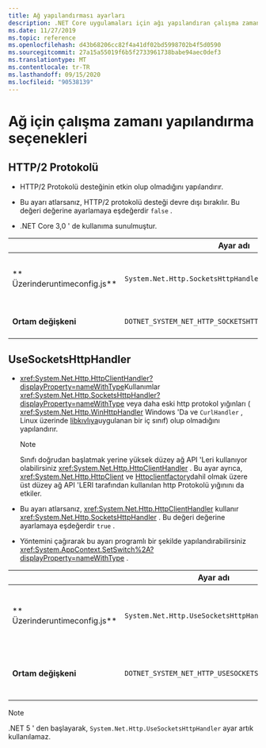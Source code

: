 ```yaml
---
title: Ağ yapılandırması ayarları
description: .NET Core uygulamaları için ağı yapılandıran çalışma zamanı ayarları hakkında bilgi edinin.
ms.date: 11/27/2019
ms.topic: reference
ms.openlocfilehash: d43b68206cc82f4a41df02bd5998702b4f5d0590
ms.sourcegitcommit: 27a15a55019f6b5f2733961738babe94aec0def3
ms.translationtype: MT
ms.contentlocale: tr-TR
ms.lasthandoff: 09/15/2020
ms.locfileid: "90538139"
---
```

# <a name="run-time-configuration-options-for-networking"></a>Ağ için çalışma zamanı yapılandırma seçenekleri

## <a name="http2-protocol"></a>HTTP/2 Protokolü

- HTTP/2 Protokolü desteğinin etkin olup olmadığını yapılandırır.

- Bu ayarı atlarsanız, HTTP/2 protokolü desteği devre dışı bırakılır. Bu değeri değerine ayarlamaya eşdeğerdir `false` .

- .NET Core 3,0 ' de kullanıma sunulmuştur.

| | Ayar adı | Değerler |
| - | - | - |
| ** Üzerinderuntimeconfig.js** | `System.Net.Http.SocketsHttpHandler.Http2Support` | `false` -devre dışı<br/>`true` -etkin |
| **Ortam değişkeni** | `DOTNET_SYSTEM_NET_HTTP_SOCKETSHTTPHANDLER_HTTP2SUPPORT` | `0` -devre dışı<br/>`1` -etkin |

## <a name="usesocketshttphandler"></a>UseSocketsHttpHandler

- <xref:System.Net.Http.HttpClientHandler?displayProperty=nameWithType>Kullanımlar <xref:System.Net.Http.SocketsHttpHandler?displayProperty=nameWithType> veya daha eski http protokol yığınları ( <xref:System.Net.Http.WinHttpHandler> Windows 'Da ve `CurlHandler` , Linux üzerinde [libkıvlıya](https://curl.haxx.se/libcurl/)uygulanan bir iç sınıf) olup olmadığını yapılandırır.

  > [!NOTE]
  > Sınıfı doğrudan başlatmak yerine yüksek düzey ağ API 'Leri kullanıyor olabilirsiniz <xref:System.Net.Http.HttpClientHandler> . Bu ayar ayrıca, <xref:System.Net.Http.HttpClient> ve [Httpclientfactory](/previous-versions/aspnet/hh995280(v=vs.118))dahil olmak üzere üst düzey ağ API 'LERI tarafından kullanılan http Protokolü yığınını da etkiler.

- Bu ayarı atlarsanız, <xref:System.Net.Http.HttpClientHandler> kullanır <xref:System.Net.Http.SocketsHttpHandler> . Bu değeri değerine ayarlamaya eşdeğerdir `true` .

- Yöntemini çağırarak bu ayarı programlı bir şekilde yapılandırabilirsiniz <xref:System.AppContext.SetSwitch%2A?displayProperty=nameWithType> .

| | Ayar adı | Değerler |
| - | - | - |
| ** Üzerinderuntimeconfig.js** | `System.Net.Http.UseSocketsHttpHandler` | `true` -öğesinin kullanımını etkinleştirilir <xref:System.Net.Http.SocketsHttpHandler><br/>`false` - <xref:System.Net.Http.WinHttpHandler> Linux üzerinde Windows veya [libkıvrımlı](https://curl.haxx.se/libcurl/) kullanımını mümkün |
| **Ortam değişkeni** | `DOTNET_SYSTEM_NET_HTTP_USESOCKETSHTTPHANDLER` | `1` -öğesinin kullanımını etkinleştirilir <xref:System.Net.Http.SocketsHttpHandler><br/>`0` - <xref:System.Net.Http.WinHttpHandler> Linux üzerinde Windows veya [libkıvrımlı](https://curl.haxx.se/libcurl/) kullanımını mümkün |

> [!NOTE]
> .NET 5 ' den başlayarak, `System.Net.Http.UseSocketsHttpHandler` ayar artık kullanılamaz.
